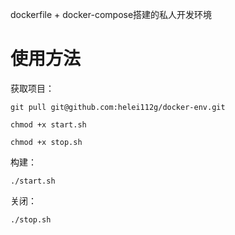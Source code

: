 dockerfile + docker-compose搭建的私人开发环境

# 使用方法

获取项目：

```shell
git pull git@github.com:helei112g/docker-env.git

chmod +x start.sh

chmod +x stop.sh
```

构建：

```shell
./start.sh
```

关闭：

```shell
./stop.sh
```
